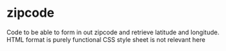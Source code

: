 # zipcode
Code to be able to form in out zipcode and retrieve latitude and longitude.
HTML format is purely functional
CSS style sheet is not relevant here 
